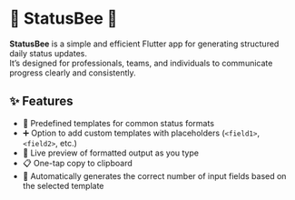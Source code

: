 # 🐝 StatusBee 🐝

**StatusBee** is a simple and efficient Flutter app for generating structured daily status updates.  
It’s designed for professionals, teams, and individuals to communicate progress clearly and consistently.

## ✨ Features

- 📄 Predefined templates for common status formats
- ➕ Option to add custom templates with placeholders (`<field1>`, `<field2>`, etc.)
- 🧾 Live preview of formatted output as you type
- 📋 One-tap copy to clipboard
- 🔄 Automatically generates the correct number of input fields based on the selected template
